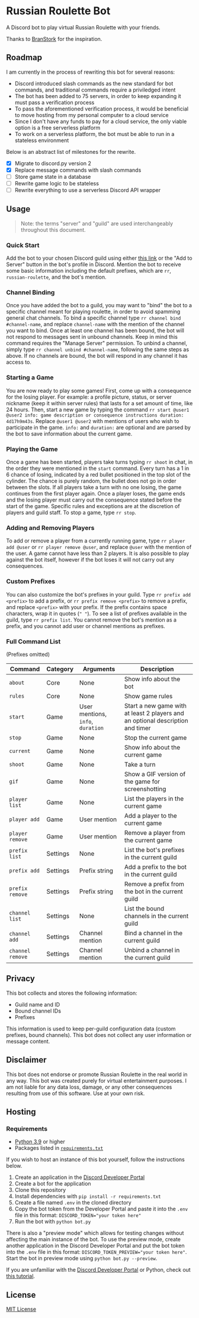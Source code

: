 # Russian Roulette Bot

A Discord bot to play virtual Russian Roulette with your friends.

Thanks to [BranStork](https://github.com/BranStork) for the inspiration.

## Roadmap

I am currently in the process of rewriting this bot for several reasons:

- Discord introduced slash commands as the new standard for bot commands, and traditional commands require a priviledged intent
- The bot has been added to 75 servers, in order to keep expanding it must pass a verification process
- To pass the aforementioned verification process, it would be beneficial to move hosting from my personal computer to a cloud service
- Since I don't have any funds to pay for a cloud service, the only viable option is a free serverless platform
- To work on a serverless platform, the bot must be able to run in a stateless environment

Below is an abstract list of milestones for the rewrite.

- [x] Migrate to discord.py version 2
- [x] Replace message commands with slash commands
- [ ] Store game state in a database
- [ ] Rewrite game logic to be stateless
- [ ] Rewrite everything to use a serverless Discord API wrapper

## Usage

> Note: the terms "server" and "guild" are used interchangeably throughout this document.

### Quick Start

Add the bot to your chosen Discord guild using either [this link](https://discord.com/api/oauth2/authorize?client_id=901284333770383440&permissions=412384282688&scope=applications.commands%20bot) or the "Add to Server" button in the bot's profile in Discord. Mention the bot to receive some basic information including the default prefixes, which are `rr`, `russian-roulette`, and the bot's mention.

### Channel Binding

Once you have added the bot to a guild, you may want to "bind" the bot to a specific channel meant for playing roulette, in order to avoid spamming general chat channels. To bind a specific channel type `rr channel bind #channel-name`, and replace `channel-name` with the mention of the channel you want to bind. Once at least one channel has been bound, the bot will not respond to messages sent in unbound channels. Keep in mind this command requires the "Manage Server" permission. To unbind a channel, simply type `rr channel unbind #channel-name`, following the same steps as above. If no channels are bound, the bot will respond in any channel it has access to.

### Starting a Game

You are now ready to play some games! First, come up with a consequence for the losing player. For example: a profile picture, status, or server nickname (keep it within server rules) that lasts for a set amount of time, like 24 hours. Then, start a new game by typing the command `rr start @user1 @user2 info: game description or consequence instructions duration: 4d17h9m43s`. Replace `@user1 @user2` with mentions of users who wish to participate in the game. `info:` and `duration:` are optional and are parsed by the bot to save information about the current game.

### Playing the Game

Once a game has been started, players take turns typing `rr shoot` in chat, in the order they were mentioned in the `start` command. Every turn has a 1 in 6 chance of losing, indicated by a red bullet positioned in the top slot of the cylinder. The chance is purely random, the bullet does not go in order between the slots. If all players take a turn with no one losing, the game continues from the first player again. Once a player loses, the game ends and the losing player must carry out the consequence stated before the start of the game. Specific rules and exceptions are at the discretion of players and guild staff. To stop a game, type `rr stop`.

### Adding and Removing Players

To add or remove a player from a currently running game, type `rr player add @user` or `rr player remove @user`, and replace `@user` with the mention of the user. A game cannot have less than 2 players. It is also possible to play against the bot itself, however if the bot loses it will not carry out any consequences.

### Custom Prefixes

You can also customize the bot's prefixes in your guild. Type `rr prefix add <prefix>` to add a prefix, or `rr prefix remove <prefix>` to remove a prefix, and replace `<prefix>` with your prefix. If the prefix contains space characters, wrap it in quotes (`" "`). To see a list of prefixes available in the guild, type `rr prefix list`. You cannot remove the bot's mention as a prefix, and you cannot add user or channel mentions as prefixes.

### Full Command List

(Prefixes omitted)

Command|Category|Arguments|Description
--|--|--|--
`about`|Core|None|Show info about the bot
`rules`|Core|None|Show game rules
`start`|Game|User mentions, `info`, `duration`|Start a new game with at least 2 players and an optional description and timer
`stop`|Game|None|Stop the current game
`current`|Game|None|Show info about the current game
`shoot`|Game|None|Take a turn
`gif`|Game|None|Show a GIF version of the game for screenshotting
`player list`|Game|None|List the players in the current game
`player add`|Game|User mention|Add a player to the current game
`player remove`|Game|User mention|Remove a player from the current game
`prefix list`|Settings|None|List the bot's prefixes in the current guild
`prefix add`|Settings|Prefix string|Add a prefix to the bot in the current guild
`prefix remove`|Settings|Prefix string|Remove a prefix from the bot in the current guild
`channel list`|Settings|None|List the bound channels in the current guild
`channel add`|Settings|Channel mention|Bind a channel in the current guild
`channel remove`|Settings|Channel mention|Unbind a channel in the current guild

## Privacy

This bot collects and stores the following information:

- Guild name and ID
- Bound channel IDs
- Prefixes

This information is used to keep per-guild configuration data (custom prefixes, bound channels). This bot does not collect any user information or message content.

## Disclaimer

This bot does not endorse or promote Russian Roulette in the real world in any way. This bot was created purely for virtual entertainment purposes. I am not liable for any data loss, damage, or any other consequences resulting from use of this software. Use at your own risk.

## Hosting

### Requirements

- [Python 3.9](https://www.python.org/downloads/) or higher
- Packages listed in [`requirements.txt`](requirements.txt)

If you wish to host an instance of this bot yourself, follow the instructions below.

1. Create an application in the [Discord Developer Portal](https://discord.com/developers/applications)
2. Create a bot for the application
3. Clone this repository
4. Install dependencies with `pip install -r requirements.txt`
5. Create a file named `.env` in the cloned directory
6. Copy the bot token from the Developer Portal and paste it into the `.env` file in this format: `DISCORD_TOKEN="your token here"`
7. Run the bot with `python bot.py`

There is also a "preview mode" which allows for testing changes without affecting the main instance of the bot. To use the preview mode, create another application in the Discord Developer Portal and put the bot token into the `.env` file in this format: `DISCORD_TOKEN_PREVIEW="your token here"`. Start the bot in preview mode using `python bot.py --preview`.

If you are unfamiliar with the [Discord Developer Portal](https://discord.com/developers/applications) or Python, check out [this tutorial](https://realpython.com/how-to-make-a-discord-bot-python/).

## License

[MIT License](license.txt)
